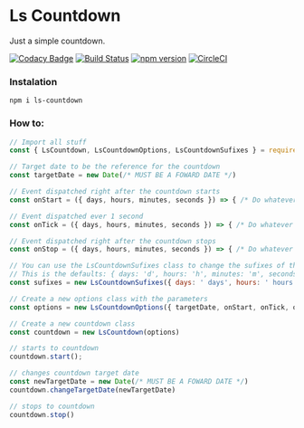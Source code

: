 # Ls Countdown

Just a simple countdown.

[![Codacy Badge](https://api.codacy.com/project/badge/Grade/09b56ee74cd044af8ab8ee55adec9d6e)](https://app.codacy.com/app/leandrosimoes/ls-countdown?utm_source=github.com&utm_medium=referral&utm_content=leandrosimoes/ls-countdown&utm_campaign=Badge_Grade_Settings)
[![Build Status](https://travis-ci.org/leandrosimoes/ls-countdown.svg?branch=master)](https://travis-ci.org/leandrosimoes/ls-countdown) 
[![npm version](https://badge.fury.io/js/ls-countdown.svg)](https://badge.fury.io/js/ls-countdown) 
[![CircleCI](https://circleci.com/gh/leandrosimoes/ls-countdown.svg?style=svg)](https://circleci.com/gh/leandrosimoes/ls-countdown)

### Instalation

`npm i ls-countdown`

### How to:

```javascript
// Import all stuff
const { LsCountdown, LsCountdownOptions, LsCountdownSufixes } = require('ls-countdown')

// Target date to be the reference for the countdown
const targetDate = new Date(/* MUST BE A FOWARD DATE */)

// Event dispatched right after the countdown starts
const onStart = ({ days, hours, minutes, seconds }) => { /* Do whatever you want... */ }

// Event dispatched ever 1 second
const onTick = ({ days, hours, minutes, seconds }) => { /* Do whatever you want... */ }

// Event dispatched right after the countdown stops
const onStop = ({ days, hours, minutes, seconds }) => { /* Do whatever you want... */ }

// You can use the LsCountdownSufixes class to change the sufixes of the tick on return
// This is the defaults: { days: 'd', hours: 'h', minutes: 'm', seconds: 's' }
const sufixes = new LsCountdownSufixes({ days: ' days', hours: ' hours', minutes: ' minutes', seconds: ' seconds' })

// Create a new options class with the parameters
const options = new LsCountdownOptions({ targetDate, onStart, onTick, onStop, sufixes })

// Create a new countdown class
const countdown = new LsCountdown(options)

// starts to countdown
countdown.start();

// changes countdown target date
const newTargetDate = new Date(/* MUST BE A FOWARD DATE */)
countdown.changeTargetDate(newTargetDate)

// stops to countdown
countdown.stop()
```